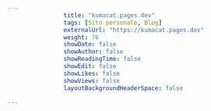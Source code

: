 ---
                title: "kumacat.pages.dev"
                tags: [Sito personale, Blog]
                externalUrl: "https://kumacat.pages.dev"
                weight: 76
                showDate: false
                showAuthor: false
                showReadingTime: false
                showEdit: false
                showLikes: false
                showViews: false
                layoutBackgroundHeaderSpace: false
                ---

